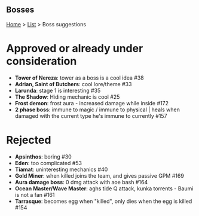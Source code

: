 Bosses
------

[Home](../../README.md) > [List](list.md) > Boss suggestions

# Approved or already under consideration

- **Tower of Nereza**: tower as a boss is a cool idea #38
- **Adrian, Saint of Butchers**: cool lore/theme #33
- **Larunda**: stage 1 is interesting #35
- **The Shadow**: Hiding mechanic is cool #25
- **Frost demon**: frost aura - increased damage while inside #172
- **2 phase boss**: immune to magic / immune to physical | heals when damaged with the current type he's immune to currently #157

# Rejected

- **Apsinthos**: boring #30
- **Eden**: too complicated #53
- **Tiamat**: uninteresting mechanics #40
- **Gold Miner**: when killed joins the team, and gives passive GPM #169
- **Aura damage boss**: 0 dmg attack with aoe bash #164 
- **Ocean Master/Wave Master**: aghs tide Q attack, kunka torrents - Baumi is not a fan #161
- **Tarrasque**: becomes egg when "killed", only dies when the egg is killed #154